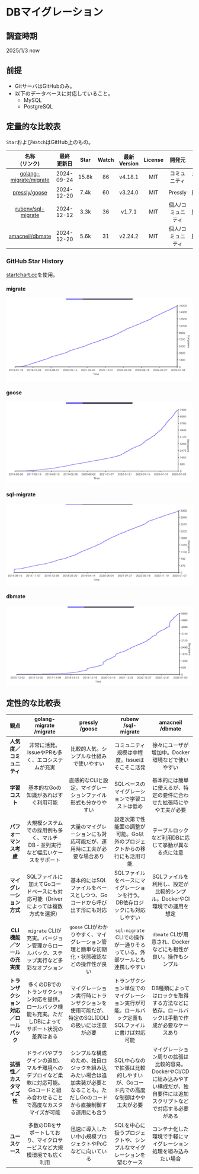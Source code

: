# DBマイグレーション

## 調査時期

2025/1/3 now

## 前提

- GitサーバはGitHubのみ。
- 以下のデータベースに対応していること。
    - MySQL
    - PostgreSQL

## 定量的な比較表

`Star`および`Watch`はGitHub上のもの。

| 名称<br>(リンク)                                                   | 最終<br>更新日 | Star | Watch | 最新<br>Version | License | 開発元 | ドキュメント                                                         |
| :----------------------------------------------------------: |:------------------:| :----: |:-----:|:-------------:| :-----: | :----------------: | :-------------------------------------------------------------------: |
| [golang-migrate/migrate](https://github.com/golang-migrate/migrate) |     2024-09-24     | 15.8k  |  86   |    v4.18.1    | MIT     | コミュニティ        | [公式リポジトリ](https://github.com/golang-migrate/migrate/tree/master/GETTING_STARTED.md) |
| [pressly/goose](https://github.com/pressly/goose)            |     2024-12-20     | 7.4k   |  60   |    v3.24.0    | MIT     | Pressly           | [README](https://github.com/pressly/goose#readme)                   |
| [rubenv/sql-migrate](https://github.com/rubenv/sql-migrate)  |     2024-12-12     | 3.3k   |  36   |    v1.7.1     | MIT     | 個人/コミュニティ    | [README](https://github.com/rubenv/sql-migrate#readme)               |
| [amacneil/dbmate](https://github.com/amacneil/dbmate)        |     2024-12-20     | 5.6k   |  31   |    v2.24.2    | MIT     | 個人/コミュニティ    | [README](https://github.com/amacneil/dbmate#readme)                  |

### GitHub Star History

[startchart.cc](https://starchart.cc/)を使用。

#### migrate
![migrate](./GitHubStarHistory/migrate.png)

#### goose
![goose](./GitHubStarHistory/goose.png)

#### sql-migrate
![sql-migrate](./GitHubStarHistory/sql-migrate.png)

#### dbmate
![dbmate](./GitHubStarHistory/dbmate.png)

## 定性的な比較表

| 観点                                             |                         golang-migrate<br>/migrate                         |                        pressly<br>/goose                         |                rubenv<br>/sql-migrate                |                          amacneil<br>/dbmate                           |
| :------------------------------------------: |:--------------------------------------------------------------------------:|:----------------------------------------------------------------:|:----------------------------------------------------:|:----------------------------------------------------------------------:|
| **人気度／コミュニティ**                       |                        非常に活発。IssueやPRも多く、エコシステムが充実                         |                       比較的人気。シンプルな仕組みで使いやすい                       |              コミュニティ規模は中程度。Issueはそこそこ活発               |                      徐々にユーザが増加中。Docker環境などで使いやすい                       |
| **学習コスト**                                 |                            基本的なGoの知識があればすぐ利用可能                             |                 直感的なCLIと設定。マイグレーションファイル形式も分かりやすい                 |               SQLベースのマイグレーションで学習コストは低め               |                   基本的には簡単に使えるが、特定の要件に合わせた拡張時にやや工夫が必要                   |
| **パフォーマンス考慮**                         |                  大規模システムでの採用例も多く、マルチDB・並列実行など幅広いケースをサポート                   |                大量のマイグレーションにも対応可能だが、運用時に工夫が必要な場合あり                |        設定次第で性能面の調整が可能。Go以外のプロジェクトからの移行にも活用可能         |                      テーブルロックなど利用DBに応じて挙動が異なる点に注意                       |
| **マイグレーション方式**                       |               SQLファイルに加えてGoコードベースにも対応可能（Driverによっては複数方式を選択）                |              基本的にはSQLファイルをベースとしつつ、Goコードから呼び出す形にも対応               |       SQLファイルをベースにマイグレーションを行う。DB依存ロジックにも対応しやすい       |               SQLファイルを利用し、設定が比較的シンプル。DockerやCI環境での運用を想定                |
| **CLI機能／ツールの充実度**                    |             `migrate` CLIが充実。バージョン管理からロールバック、ステップ実行など多彩なオプション              |        `goose` CLIがわかりやすく、マイグレーション管理と簡単な初期化・状態確認などの操作性が良い        |    `sql-migrate` CLIでの操作が一通りそろっている。外部ツールとも連携しやすい     |               `dbmate` CLIが用意され、Dockerなどにも相性が良い。操作もシンプル                |
| **トランザクション対応／ロールバック**           |           多くのDBでのトランザクション対応を提供。ロールバック機能も充実。ただしDBによってサポート状況の差異はある           |        マイグレーション実行時にトランザクションを使用可能だが、特定のSQL(DDL)の扱いには注意が必要         |  トランザクション単位でのマイグレーション実行が可能。ロールバック定義もSQLファイルに書けば対応可能  |             DB種類によってはロックを取得する方法などに依存。ロールバックは手動で作成が必要なケースあり             |
| **拡張性／カスタマイズ性**                     |       ドライバやプラグインの追加、マルチ環境へのデプロイなど柔軟に対応可能。Goコードと組み合わせることで高度なカスタマイズが可能       | シンプルな構成のため、独自ロジックを組み込みたい場合は追加実装が必要となることも。ただしGoのコードから直接制御する運用にも合う |      SQL中心なので拡張は比較的しやすいが、Goコード内での高度な制御はやや工夫が必要       | マイグレーション周りの拡張は比較的容易。DockerやCI/CDに組み込みやすい構成だが、独自要件には追加スクリプトなどで対応する必要がある |
| **ユースケース**                               |                    多数のDBをサポートしており、マイクロサービスなど大規模環境でも広く利用                    |                  迅速に導入したい中小規模プロジェクトやPoCなどに向いている                  |         SQLを中心に扱うプロジェクトや、シンプルなマイグレーションを望むケース         |                    コンテナ化した環境で手軽にマイグレーション処理を組み込みたい場合                    |
